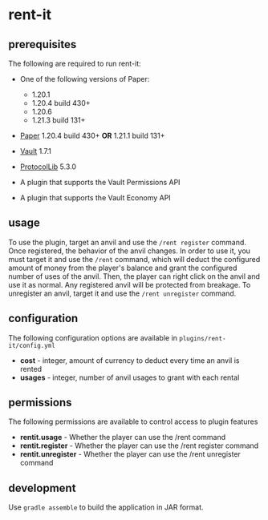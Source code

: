 # rent-it

## prerequisites

The following are required to run rent-it:

 * One of the following versions of Paper:
   * 1.20.1
   * 1.20.4 build 430+
   * 1.20.6
   * 1.21.3 build 131+

 * [Paper](https://papermc.io/downloads) 1.20.4 build 430+ **OR** 1.21.1 build 131+
 * [Vault](https://github.com/MilkBowl/VaultAPI) 1.7.1
 * [ProtocolLib](https://github.com/dmulloy2/ProtocolLib/releases/tag/5.3.0) 5.3.0
 * A plugin that supports the Vault Permissions API
 * A plugin that supports the Vault Economy API

## usage

To use the plugin, target an anvil and use the `/rent register` command. Once registered, the behavior of the anvil
changes. In order to use it, you must target it and use the `/rent` command, which will deduct the configured amount of
money from the player's balance and grant the configured number of uses of the anvil. Then, the player can right click
on the anvil and use it as normal. Any registered anvil will be protected from breakage. To unregister an anvil, target
it and use the `/rent unregister` command.

## configuration

The following configuration options are available in `plugins/rent-it/config.yml`

 * **cost** - integer, amount of currency to deduct every time an anvil is rented
 * **usages** - integer, number of anvil usages to grant with each rental

## permissions

The following permissions are available to control access to plugin features

 * **rentit.usage** - Whether the player can use the /rent command
 * **rentit.register** - Whether the player can use the /rent register command
 * **rentit.unregister** - Whether the player can use the /rent unregister command

## development

Use `gradle assemble` to build the application in JAR format.
